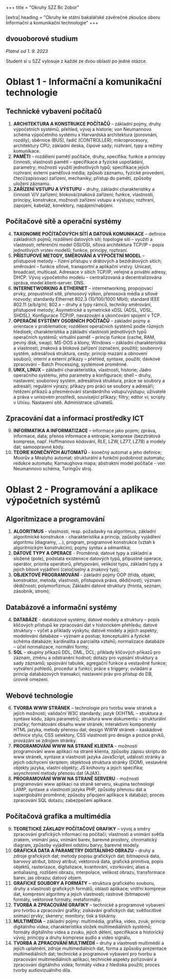 +++
title = "Okruhy SZZ Bc 2obor" 

[extra]
heading = "Okruhy ke státní bakalářské závěrečné zkoušce oboru Informační a komunikační technologie"
+++

## dvouoborové studium

*Platné od 1. 9. 2023*

Student si u SZZ vylosuje z každé ze dvou oblastí po jedné otázce.

# Oblast 1 - Informační a komunikační technologie
## Technické vybavení počítačů
1. **ARCHITEKTURA A KONSTRUKCE POČÍTAČŮ** – základní pojmy, druhy výpočetních systémů, přehled, vývoj a historie; von Neumannovo schéma výpočetního systému x Harvardská architektura (porovnání, rozdíly); sběrnice (BUS), řadič (CONTROLLER); mikroprocesory, architektury CPU; základní deska, čipové sady; rozhraní, typy a režimy komunikace.
2. **PAMĚTI** – rozdělení pamětí počítače, druhy, specifika; funkce a principy činnosti; vlastnosti pamětí – specifikace a fyzické uspořádání, parametry; možnosti využití jednotlivých typů; specifikace jejich rozhraní; externí paměťová média; způsob záznamu, fyzické provedení, čtecí/zapisovací zařízení, mechaniky; přístup do paměti, způsoby uložení záznamu.
3. **ZAŘÍZENÍ VSTUPU A VÝSTUPU** – druhy, základní charakteristiky a činnosti V/V zařízení; bloková/znaková zařízení; funkce, vlastnosti, principy, konstrukce, možnosti zařízení vstupu a výstupu; rozhraní, zapojení, kabeláž, konektory, napájení/nabíjení.

## Počítačové sítě a operační systémy
4. **TAXONOMIE POČÍTAČOVÝCH SÍTÍ A DATOVÁ KOMUNIKACE** – definice základních pojmů; rozdělení datových sítí; topologie sítí – využití a vlastnosti; referenční model OSI/OSI, síťová architektura TCP/IP – popis jednotlivých vrstev modelů; funkce, principy, rozhraní.
5. **PŘÍSTUPOVÉ METODY, SMĚROVÁNÍ A VÝPOČETNÍ MODEL** – přístupové metody – řízení přístupu v drátových a bezdrátových sítích; směrování – funkce síťové, transportní a aplikační vrstvy. Unicast, broadcast, multicast. Adresace v sítích TCP/IP, veřejné a privátní adresy, DHCP. Vývoj výpočetního modelu – centralizovaná a decentralizována správa, model klient–server. DNS.
6. **INTERNETWORKING A ETHERNET** – internetworking, propojovací prvky, propustnost sítě, přenosový výkon, přenosová média a síťové rozvody; standardy Ethernet 802.3 (10/100/1000 Mbit); standard IEEE 802.11 (a/b/g/n); 802.x – druhy a typy rámců, techniky směrování, přístupové metody; Asymetrické a symetrické xDSL (ADSL, VDSL, SHDSL). Konfigurace TCP/IP, navazování a ukončování spojení v TCP. 
7. **OPERAČNÍ SYSTÉMY OSOBNÍCH POČÍTAČŮ** – základní pojmy a orientace v problematice; rozdělení operačních systémů podle různých hledisek; charakteristika a základní vlastnosti jednotlivých typů operačních systémů; virtuální paměť – princip funkce (cache, RAM, pevný disk, swap). MS-DOS a klony, Windows – základní charakteristika a vlastnosti; znaková a bloková zařízení (označení, použití); souborový systém, adresářová struktura, cesty; princip mazání a obnovení souborů; interní a externí příkazy – přehled, syntaxe, použití; dávkové zpracování – Batch Processing, systémové proměnné.
8. **UNIX, LINUX** – základní charakteristika, vlastnosti, historie; Jádro operačního systému, jeho parametry a konfigurace; shell – druhy, nastavení; souborový systém, adresářová struktura, práce se soubory a adresáři; regulární výrazy; příkazy pro práci se soubory a adresáři; řetězení příkazů a přesměrování standardního vstupu/výstupu; uživatelé a práva v unixovém prostředí, související příkazy; filtry; editor vi; scripty v Unixu. Nastavení sítě. Administrace uživatelů.

## Zpracování dat a informací prostředky ICT
9. **INFORMATIKA A INFORMATIZACE** – informace jako pojem; zpráva, informace, data; přenos informace a entropie; komprese (bezztrátová komprese, např. Huffmanovo kódování, RLE, LZW, LZ77, LZ78) a modely dat; samoopravné kódy.
10. **TEORIE KONEČNÝCH AUTOMATŮ** - konečný automat a jeho definice; Moorův a Mealyho automat; strukturální a funkční podobnost automatu; redukce automatu; Karnaughova mapa; abstraktní model počítače - von Neumannovo schéma, Turingův stroj.


# Oblast 2 - Programování a aplikace výpočetních systémů

## Algoritmizace a programování 
1. **ALGORITMUS** - vlastnosti, resp. požadavky na algoritmus, základní algoritmické konstrukce - charakteristika a princip, způsoby vyjádření algoritmu (diagramy, …), program, programové konstrukce (vztah k algoritmickým konstrukcím); pojmy syntax a sémantika;
2. **DATOVÉ TYPY A OPERACE** - Proměnná; datové typy a základní a složené (pole), podstata existenxce datových typů, přípustné operace, operátor, priorita operátorů, přetypování, velikost typu, základní typy a jejich bitové vyjádření (celočíselný a znakový typ);
3. **OBJEKTOVÉ PROGRAMOVÁNÍ** - základní pojmy OOP (třída, objekt, konstruktor, metoda, vlastnosti, přístupová práva, dědičnost); význam dědičnosti; polymorfizmus; Základní datové struktury (fronta, seznam, zásobník, strom);

## Databázové a informační systémy
4. **DATABÁZE** - databázové systémy, datové modely a struktury – popis klíčových přístupů ke zpracování dat v historickém přehledu; datové struktury – výčet a příklady výskytu; datové modely a jejich aspekty; modelování databáze – význam a postup; konceptuální a fyzické schéma databáze; kardinalita a parcialita vztahů; normalizace databáze – účel normalizace, normální formy;
5. **SQL** – skupiny příkazů DDL, DML, DCL; příklady klíčových příkazů pro záznam, změnu a odstranění hodnot; dotazy pro vypsání struktury a sady záznamů; spojování tabulek, agregační funkce a vestavěné funkce; vytváření pohledů, procedur a funkcí; práce s triggery; ovládání a princip databázových transakcí; nastavení práv pro přístup do DB, úrovně omezení.

## Webové technologie
6. **TVORBA WWW STRÁNEK** – technologie pro tvorbu www stránek a jejich možnosti; validační W3C standardy; jazyk (X)HTML – struktura a syntaxe kódu, zápis parametrů; struktura www dokumentu – strukturální značky; formátování obsahu www stránek; interaktivní komponenty HTML jazyka, metody přenosu dat; design WWW stránek – kaskádové definice stylu; CSS selektory, CSS vlastnosti pro design a pozice prvků, provázání se zdrojem stránky.
7. **PROGRAMOVÁNÍ WWW NA STRANĚ KLIENTA** - možnosti programování www aplikací na straně klienta, způsoby zápisu skriptu do www stránek, syntaxe a vlastnosti jazyka JavaScript, události stránky a jejich odchycení skriptem; objektová struktura stránky (DOM), vestavěné objekty jazyka, vlastní objekty; JS knihovny a jejich specifika; asynchronní metody přenosu dat (AJAX).
8. **PROGRAMOVÁNÍ WWW NA STRANĚ SERVERU** - možnosti programování www aplikací na straně serveru, skupina technologií LAMP, syntaxe a vlastnosti jazyka PHP, způsoby přenosu dat a superglobální proměnné; způsoby připojení aplikace k databázi; proces zpracování SQL dotazu; zabezpečení aplikace.

## Počítačová grafika a multimédia
9. **TEORETICKÉ ZÁKLADY POČÍTAČOVÉ GRAFIKY** – vývoj a směry zpracování grafických informací na počítači; vlastnosti a vnímání světla zrakem, vnímání jasu, vnímání barev, barevné prostory, chromatický diagram, způsoby vyjádření odstínu barvy, barevné modely.
10. **GRAFICKÁ DATA A PARAMETRY DIGITÁLNÍHO OBRAZU** – druhy a zdroje grafických dat; metody popisu grafických dat; bitmapová data, barvový atribut, bitový atribut; vektorová data, grafická primitiva, popis objektů, rasterizace, digitalizace, kvantování, vzorkování; alias a antialiasing, rozlišení obrazu, interpolace, velikost obrazu, transformace barev, jas obrazu;  datový objem.
11. **GRAFICKÉ SOUBORY A FORMÁTY** – struktura grafického souboru, druhy a vlastnosti grafických formátů, oblasti aplikace; vnitřní komprese dat, kompresní algoritmy a jejich vlastnosti; rastrové (bitmapové) formáty, vektorové formáty, metaformáty.
12. **TVORBA A ZPRACOVÁNÍ GRAFIKY** – technické a programové vybavení pro tvorbu a zpracování grafiky; získávání grafických dat; světlocitlivé snímací prvky; skenery; monitory; tisk a tiskárny.
13. **MULTIMÉDIA** – základní pojmy: multimédia, grafika, video, zvuk; princip digitálního videa; charakteristika složek multimediálních systémů; formáty digitálního videa a zvuku, jejich dělení, specifikace a historický vývoj; principy a druhy komprese audio a video signálu,
14. **TVORBA A ZPRACOVÁNÍ MULTIMÉDIÍ** – druhy a vlastnosti multimédií a jejich uplatnění, zdroje multimediálních dat, forma a způsoby prezentace multimediálních dat; technické a programové vybavení pro tvorbu a zpracování multimediálních aplikací, technické aspekty pořizování a zpracování digitálního videa; formáty videa z hlediska použití; proces tvorby audiovizuálního díla.

